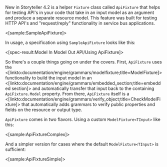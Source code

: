 <!--title: Model In, Model Out Operations with ApiFixture-->

New in Storyteller 4.2 is a helper `Fixture` class called `ApiFixture` that helps for testing API's in your code that take in
an input model as an argument and produce a separate resource model. This feature was built for testing HTTP API's and "request/reply" functionality in service bus applications.

<[sample:SampleApiFixture]>

In usage, a specification using `SampleApiFixture` looks like this:

<[spec-result:Model In Model Out API/Using ApiFixture]>

So there's a couple things going on under the covers. First, `ApiFixture` uses the <[linkto:documentation/engine/grammars/modelfixture;title=ModelFixture]> functionality
to build the input model in an <[linkto:documentation/engine/grammars/embedded_section;title=embedded section]> and
automatically transfer that input back to the containing `ApiFixture.Model` property. From there,
`ApiFixture` itself is a <[linkto:documentation/engine/grammars/verify_object;title=CheckModelFixture]> that automatically adds grammars
to verify public properties and fields on the resource or output type. 

`ApiFixture` comes in two flavors. Using a custom `ModelFixture<TInput>` like this:

<[sample:ApiFixtureComplex]>

And a simpler version for cases where the default `ModelFixture<TInput>` is sufficient:

<[sample:ApiFixtureSimple]>

